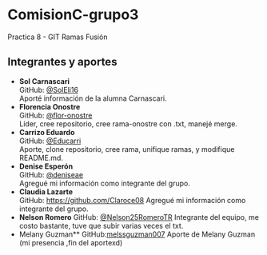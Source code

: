 # ComisionC-grupo3

Practica 8 - GIT Ramas Fusión

## Integrantes y aportes



* **Sol Carnascari**  
  GitHub: [@SolEli16](https://github.com/SolEli16)  
  Aporté información de la alumna Carnascari.
* **Florencia Onostre**  
  GitHub: [@flor-onostre](https://github.com/flor-onostre)  
  Líder, cree repositorio, cree rama-onostre con .txt, manejé merge.
* **Carrizo Eduardo**  
  GitHub: [@Educarri](https://github.com/Educarri)  
  Aporte, clone repositorio, cree rama, unifique ramas, y modifique README.md.
* **Denise Esperón**  
  GitHub: [@deniseae](https://github.com/deniseae)  
  Agregué mi información como integrante del grupo.
* **Claudia Lazarte**  
  GitHub: https://github.com/Claroce08
  Agregué mi información como integrante del grupo.
* **Nelson Romero**
  GitHub: [@Nelson25RomeroTR](https://github.com/Nelson25RomeroTR/)
  Integrante del equipo, me costo bastante, tuve que subir varias veces el txt.
* Melany Guzman**
  GitHub:[melssguzman007](https://github.com/melssguzman007)
  Aporte de Melany Guzman (mi presencia ,fin del aportexd)

